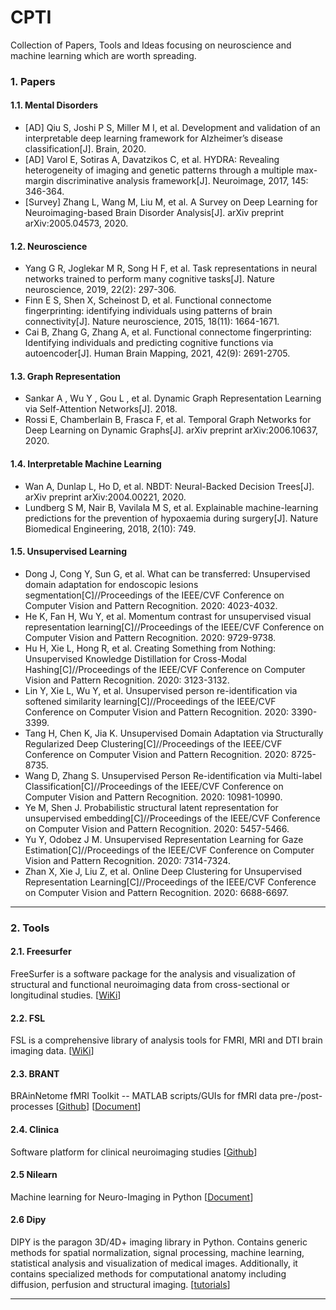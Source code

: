 # CPTI  
Collection of Papers, Tools and Ideas focusing on neuroscience and machine learning which are worth spreading.  

### 1. Papers
#### 1.1. Mental Disorders  
+ [AD] Qiu S, Joshi P S, Miller M I, et al. Development and validation of an interpretable deep learning framework for Alzheimer’s disease classification[J]. Brain, 2020.
+ [AD] Varol E, Sotiras A, Davatzikos C, et al. HYDRA: Revealing heterogeneity of imaging and genetic patterns through a multiple max-margin discriminative analysis framework[J]. Neuroimage, 2017, 145: 346-364.
+ [Survey] Zhang L, Wang M, Liu M, et al. A Survey on Deep Learning for Neuroimaging-based Brain Disorder Analysis[J]. arXiv preprint arXiv:2005.04573, 2020.

#### 1.2. Neuroscience
+ Yang G R, Joglekar M R, Song H F, et al. Task representations in neural networks trained to perform many cognitive tasks[J]. Nature neuroscience, 2019, 22(2): 297-306.
+ Finn E S, Shen X, Scheinost D, et al. Functional connectome fingerprinting: identifying individuals using patterns of brain connectivity[J]. Nature neuroscience, 2015, 18(11): 1664-1671.
+ Cai B, Zhang G, Zhang A, et al. Functional connectome fingerprinting: Identifying individuals and predicting cognitive functions via autoencoder[J]. Human Brain Mapping, 2021, 42(9): 2691-2705.

#### 1.3. Graph Representation
+ Sankar A , Wu Y , Gou L , et al. Dynamic Graph Representation Learning via Self-Attention Networks[J]. 2018.
+ Rossi E, Chamberlain B, Frasca F, et al. Temporal Graph Networks for Deep Learning on Dynamic Graphs[J]. arXiv preprint arXiv:2006.10637, 2020.

#### 1.4. Interpretable Machine Learning
+ Wan A, Dunlap L, Ho D, et al. NBDT: Neural-Backed Decision Trees[J]. arXiv preprint arXiv:2004.00221, 2020.
+ Lundberg S M, Nair B, Vavilala M S, et al. Explainable machine-learning predictions for the prevention of hypoxaemia during surgery[J]. Nature Biomedical Engineering, 2018, 2(10): 749.

#### 1.5. Unsupervised Learning
+ Dong J, Cong Y, Sun G, et al. What can be transferred: Unsupervised domain adaptation for endoscopic lesions segmentation[C]//Proceedings of the IEEE/CVF Conference on Computer Vision and Pattern Recognition. 2020: 4023-4032.
+ He K, Fan H, Wu Y, et al. Momentum contrast for unsupervised visual representation learning[C]//Proceedings of the IEEE/CVF Conference on Computer Vision and Pattern Recognition. 2020: 9729-9738.
+ Hu H, Xie L, Hong R, et al. Creating Something from Nothing: Unsupervised Knowledge Distillation for Cross-Modal Hashing[C]//Proceedings of the IEEE/CVF Conference on Computer Vision and Pattern Recognition. 2020: 3123-3132.
+ Lin Y, Xie L, Wu Y, et al. Unsupervised person re-identification via softened similarity learning[C]//Proceedings of the IEEE/CVF Conference on Computer Vision and Pattern Recognition. 2020: 3390-3399.
+ Tang H, Chen K, Jia K. Unsupervised Domain Adaptation via Structurally Regularized Deep Clustering[C]//Proceedings of the IEEE/CVF Conference on Computer Vision and Pattern Recognition. 2020: 8725-8735.
+ Wang D, Zhang S. Unsupervised Person Re-identification via Multi-label Classification[C]//Proceedings of the IEEE/CVF Conference on Computer Vision and Pattern Recognition. 2020: 10981-10990.
+ Ye M, Shen J. Probabilistic structural latent representation for unsupervised embedding[C]//Proceedings of the IEEE/CVF Conference on Computer Vision and Pattern Recognition. 2020: 5457-5466.
+ Yu Y, Odobez J M. Unsupervised Representation Learning for Gaze Estimation[C]//Proceedings of the IEEE/CVF Conference on Computer Vision and Pattern Recognition. 2020: 7314-7324.
+ Zhan X, Xie J, Liu Z, et al. Online Deep Clustering for Unsupervised Representation Learning[C]//Proceedings of the IEEE/CVF Conference on Computer Vision and Pattern Recognition. 2020: 6688-6697.


---

### 2. Tools
#### 2.1. Freesurfer  
FreeSurfer is a software package for the analysis and visualization of structural and functional neuroimaging data from cross-sectional or longitudinal studies. [[WiKi][2-1]]  
#### 2.2. FSL  
FSL is a comprehensive library of analysis tools for FMRI, MRI and DTI brain imaging data. [[WiKi][2-2]]  
#### 2.3. BRANT  
BRAinNetome fMRI Toolkit -- MATLAB scripts/GUIs for fMRI data pre-/post-processes [[Github][2-3]] [[Document][2-4]]  
#### 2.4. Clinica
Software platform for clinical neuroimaging studies [[Github][2-5]]
#### 2.5 Nilearn
Machine learning for Neuro-Imaging in Python [[Document][2-6]]
#### 2.6 Dipy
DIPY is the paragon 3D/4D+ imaging library in Python. Contains generic methods for spatial normalization, signal processing, machine learning, statistical analysis and visualization of medical images. Additionally, it contains specialized methods for computational anatomy including diffusion, perfusion and structural imaging. [[tutorials][2-7]]

[2-1]: http://surfer.nmr.mgh.harvard.edu/fswiki/FreeSurferWiki/
[2-2]: https://fsl.fmrib.ox.ac.uk/fsl/fslwiki/
[2-3]: https://github.com/kbxu/brant/
[2-4]: http://brant.brainnetome.org/en/latest/
[2-5]: https://github.com/aramis-lab/clinica
[2-6]: http://nilearn.github.io/index.html
[2-7]: https://dipy.org/tutorials/
---







